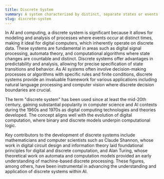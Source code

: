 ```yaml
---
title: Discrete System  
summary: A system characterized by distinct, separate states or events, typically used in computing and AI to describe processes or algorithms that operate over finite or countable sets.
slug: discrete-system
---  
```


In AI and computing, a discrete system is significant because it allows for modeling and analysis of processes where events occur at distinct times, making it ideal for digital computers, which inherently operate on discrete data. These systems are fundamental in areas such as digital signal processing, automata theory, and computational algorithms where state changes are countable and distinct. Discrete systems offer advantages in predictability and analysis, allowing for precise specification of state transitions and behavior. As AI systems often involve decision-making processes or algorithms with specific rules and finite conditions, discrete systems provide an invaluable framework for various applications including natural language processing and computer vision where discrete decision boundaries are crucial.

The term "discrete system" has been used since at least the mid-20th century, gaining substantial popularity in computer science and AI contexts during the 1960s and 1970s as digital computing technologies and theories developed. The concept aligns well with the evolution of digital computation, where binary and discrete models underpin computational logic.

Key contributors to the development of discrete systems include mathematicians and computer scientists such as Claude Shannon, whose work in digital circuit design and information theory laid foundational principles for digital and discrete computation, and Alan Turing, whose theoretical work on automata and computation models provided an early understanding of machine-based discrete processing. These figures, among others, have been instrumental in advancing the understanding and application of discrete systems within AI.